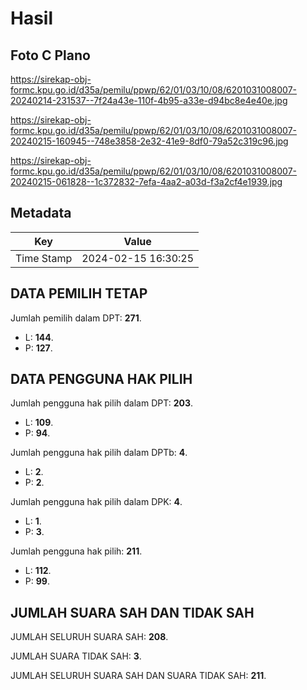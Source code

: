 # Hasil

## Foto C Plano

https://sirekap-obj-formc.kpu.go.id/d35a/pemilu/ppwp/62/01/03/10/08/6201031008007-20240214-231537--7f24a43e-110f-4b95-a33e-d94bc8e4e40e.jpg

https://sirekap-obj-formc.kpu.go.id/d35a/pemilu/ppwp/62/01/03/10/08/6201031008007-20240215-160945--748e3858-2e32-41e9-8df0-79a52c319c96.jpg

https://sirekap-obj-formc.kpu.go.id/d35a/pemilu/ppwp/62/01/03/10/08/6201031008007-20240215-061828--1c372832-7efa-4aa2-a03d-f3a2cf4e1939.jpg


## Metadata

| Key        | Value               |
| ---------- | ------------------- |
| Time Stamp | 2024-02-15 16:30:25 |


## DATA PEMILIH TETAP

Jumlah pemilih dalam DPT: **271**.
 * L: **144**.
 * P: **127**.

## DATA PENGGUNA HAK PILIH

Jumlah pengguna hak pilih dalam DPT: **203**.
 * L: **109**.
 * P: **94**.

Jumlah pengguna hak pilih dalam DPTb: **4**.
 * L: **2**.
 * P: **2**.

Jumlah pengguna hak pilih dalam DPK: **4**.
 * L: **1**.
 * P: **3**.

Jumlah pengguna hak pilih: **211**.
 * L: **112**.
 * P: **99**.

## JUMLAH SUARA SAH DAN TIDAK SAH

JUMLAH SELURUH SUARA SAH: **208**.

JUMLAH SUARA TIDAK SAH: **3**.

JUMLAH SELURUH SUARA SAH DAN SUARA TIDAK SAH: **211**.


